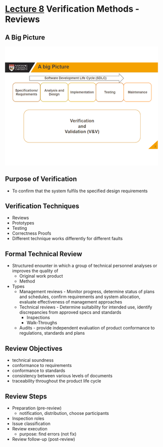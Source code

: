 # [Lecture 8](README.md) Verification Methods - Reviews

## A Big Picture

![L8-1](images/L8-1.png)



## Purpose of Verification

-   To confirm that the system fulfils the specified design requirements



## Verification Techniques

-   Reviews
-   Prototypes
-   Testing
-   Correctness Proofs
-   Different technique works differently for different faults



## Formal Technical Review

-   Structured enounter in which a group of technical personnel analyses or improves the quality of
    -   Original work product
    -   Method
-   Types
    -   Management reviews - Monitor progress, determine status of plans and schedules, confirm requirements and system allocation, evaluate effectiveness of management approaches
    -   Technical reviews - Determine suitability for intended use, identify discrepancies from approved specs and standards
        -   Inspections
        -   Walk-Throughs
    -   Audits - provide independent evaluation of product conformance to regulations, standards and plans



## Review Objectives

-   technical soundness
-   conformance to requirements
-   conformance to standards
-   consistency between various levels of documents
-   traceability throughout the product life cycle



## Review Steps

-   Preparation (pre-review)
    -   notification, distribution, choose participants
-   Inspection roles
-   Issue classification
-   Review execution
    -   purpose: find errors (not fix)
-   Review follow-up (post-review)